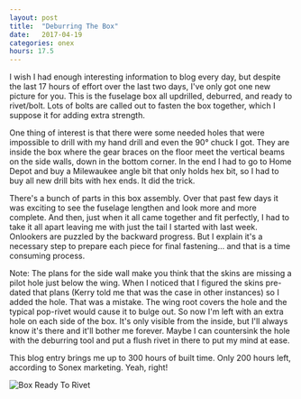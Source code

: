 ```yaml
---
layout: post
title:  "Deburring The Box"
date:   2017-04-19 
categories: onex
hours: 17.5
---
```


I wish I had enough interesting information to blog every day, but despite the last 17 hours of effort over the last two days, I've only got one new picture for you.  This is the fuselage box all updrilled, deburred, and ready to rivet/bolt.  Lots of bolts are called out to fasten the box together, which I suppose it for adding extra strength.   

One thing of interest is that there were some needed holes that were impossible to drill with my hand drill and even the 90° chuck I got.  They are inside the box where the gear braces on the floor meet the vertical beams on the side walls, down in the bottom corner.  In the end I had to go to Home Depot and buy a Milewaukee angle bit that only holds hex bit, so I had to buy all new drill bits with hex ends.  It did the trick.

There's a bunch of parts in this box assembly.  Over that past few days it was exciting to see the fuselage lengthen and look more and more complete.  And then, just when it all came together and fit perfectly, I had to take it all apart leaving me with just the tail I started with last week.  Onlookers are puzzled by the backward progress.  But I explain it's a necessary step to prepare each piece for final fastening... and that is a time consuming process.

Note: The plans for the side wall make you think that the skins are missing a pilot hole just below the wing.  When I noticed that I figured the skins pre-dated that plans (Kerry told me that was the case in other instances) so I added the hole.  That was a mistake.  The wing root covers the hole and the typical pop-rivet would cause it to bulge out.  So now I'm left with an extra hole on each side of the box.  It's only visible from the inside, but I'll always know it's there and it'll bother me forever.  Maybe I can countersink the hole with the deburring tool and put a flush rivet in there to put my mind at ease.

This blog entry brings me up to 300 hours of built time.  Only 200 hours left, according to Sonex marketing.  Yeah, right!

![Box Ready To Rivet](/onex/img/2017-04-19/1.jpg)
